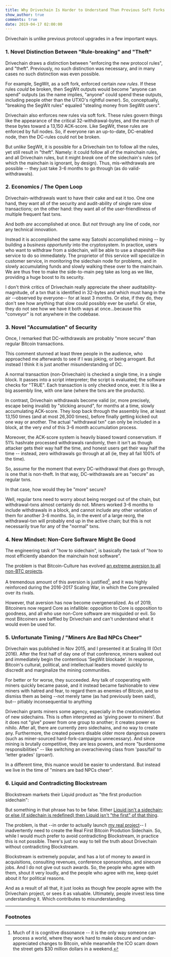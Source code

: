 ```yaml
---
title: Why Drivechain Is Harder to Understand Than Previous Soft Forks
show_author: true
comments: true
date: 2019-04-17 02:00:00
---
```



Drivechain is unlike previous protocol upgrades in a few important ways. 


### 1. Novel Distinction Between "Rule-breaking" and "Theft"

Drivechain draws a distinction between "enforcing the new protocol rules", and "theft". Previously, no such distinction was necessary, and in many cases no such distinction was even possible.

For example, SegWit, as a soft fork, enforced certain *new rules*. If these rules *could* be broken, then SegWit outputs would become "anyone can spend" outputs (as the name implies, "anyone" could spend these outputs, including people other than the UTXO's rightful owner). So, conceptually, "breaking the SegWit rules" equaled "stealing money from SegWit users".

Drivechain also enforces new rules via soft fork. These rules govern things like the appearance of the critical 32-withdrawal-bytes, and the march of these bytes toward a 13,150 ACK-score. Like SegWit, these rules are enforced by full nodes. So, if everyone ran an up-to-date, DC-enabled node, then the DC-rules could not be broken.

But *unlike* SegWit, it is possible for a Drivechain txn to follow all the rules, yet still result in "theft". Namely: it could follow all of the mainchain rules, and all Drivechain rules, but it might *break* one of the sidechain's rules (of which the mainchain is ignorant, by design). Thus, mis-withdrawals are possible -- they just take 3-6 months to go through (as do valid-withdrawals).


### 2. Economics / The Open Loop

Drivechain-withdrawals want to have their cake and eat it too. One one hand, they want all of the security and audit-ability of single rare slow transactions; on the other hand: they want all of the user-friendliness of multiple frequent fast txns.

And both *are* accomplished at once. But *not* through any line of code, nor any technical innovation.

Instead it is accomplished the same way Satoshi accomplished mining -- by building a *business opportunity* into the cryptosystem. In practice, users who want to withdraw from a sidechain, will be able to use a shapeshift-like service to do so immediately. The proprietor of this service will specialize in customer service, in monitoring the sidechain node for problems, and in slowly accumulating funds and slowly walking these over to the mainchain. We are thus free to make the side-to-main peg take as long as we like, providing a huge boost to its security.

I don't think critics of Drivechain really appreciate the sheer auditability-magnitude, of a txn that is identified in 32-bytes and which must hang in the air --observed by everyone-- for at least 3 months. Or else, if they do, they don't see how anything that slow could possibly ever be useful. Or else, they do not see how we have it both ways at once...because this "conveyor" is not anywhere in the codebase.


### 3. Novel "Accumulation" of Security

Once, I remarked that DC-withdrawals are probably "more secure" than regular Bitcoin transactions.

This comment stunned at least three people in the audience, who approached me afterwards to see if I was joking, or being arrogant. But instead I think it is just another misunderstanding of DC.

A normal transaction (non-Drivechain) is checked a single time, in a single block. It passes into a script interpreter; the script is evaluated; the software checks for "TRUE". Each transaction is only checked once, ever. It is like a big assembly line, with one lane (where the txns are the products).

In contrast, Drivechain withdrawals become valid (or, more precisely, escape being invalid) by "sticking around", for months at a time, slowly accumulating ACK-score. They loop back through the assembly line, at least 13,150 times (and at most 26,300 times), before finally getting kicked out one way or another. The actual "withdrawal txn" can only be included in a block, at the very *end* of this 3-6 month accumulation process.

Moreover, the ACK-score system is heavily biased toward conservatism. If 51% hashrate processed withdrawals randomly, then it isn't as though attacker gets their way half the time, and honest users get their way half the time -- instead, zero withdrawals go through at all (ie, they all fail 100% of the time).

So, assume for the moment that every DC-withdrawal that *does* go through, is one that is non-theft. In that way, DC-withdrawals are as "secure" as regular txns.

In that case, how would they be "more" secure?

Well, regular txns need to worry about being reorged out of the chain, but withdrawal-txns almost certainly do not. Miners worked 3-6 months to include withdrawals in a block, and cannot include any other variation of them for another 3-6 months. So, in the event of a large reorg, the withdrawal-txn will probably end up in the active chain; but this is not necessarily true for any of the "normal" txns.


### 4. New Mindset: Non-Core Software Might Be Good

The engineering task of "how to sidechain", is basically the task of "how to most efficiently abandon the mainchain host software".

The problem is that Bitcoin-Culture has evolved [an extreme aversion to all non-BTC projects](https://www.reddit.com/r/btc/comments/9i8obh/everything_wrong_with_the_btc_community_in_one/).

A tremendous amount of this aversion is justified[^n], and it was highly reinforced during the 2016-2017 Scaling War, in which the Core prevailed over its rivals.

[^n]: Much of it is cognitive dissonance -- it is the only way someone can process a world, where they work hard to make obscure and under-appreciated changes to Bitcoin, while meanwhile the ICO scam down the street gets $30 million dollars in a weekend.

However, that aversion has now become overgeneralized. As of 2019, Bitcoiners now regard Core as infallible: opposition to Core is opposition to goodness, and all who use non-Core software are misguided or evil. So most Bitcoiners are baffled by Drivechain and can't understand what it would even be used for.

<!--
#### i. Upside Down

Drivechain was originally proposed around 2015-2017. Those years saw the rise of BitcoinXT, Classic, Unlimited, BCH and SV. They saw four Scaling Bitcoin conferences, and a dramatic loss of BTC's marketshare and relative recognizability[^n].

[^n]: By this, I basically mean that popular media will use the word "crypto", where a few years earlier they would have used "Bitcoin". Compare the ["Bitcoin" episode](https://thegoodwife.fandom.com/wiki/Bitcoin_for_Dummies) of "The Good Wife" (Jan 2012), to the [crypto mentions](https://www.reddit.com/r/CryptoCurrency/comments/8hkvwz/billions_tv_show_references_cryptocurrency_and/) in the show "Billions" (May 2018).

All of that should have boosted attention on sidechains, and drivechain specifically. But it didn't, really.

In fact, I have noticed the reverse: when BTC marketshare seems to be recovers; Drivechain gets more attention.

It's all upside down! But why?



#### ii. Cognitive Dissonance

The experience of working on Bitcoin is, I think, primarily one of cognitive dissonance.

 ( Recall that this is the process of resolving contradictory mental states by falsifying one's preferences (the ["sour grapes"](https://en.wikipedia.org/wiki/The_Fox_and_the_Grapes) fable). )

The *typical* Bitcoin-intellectual, puts in years of high-effort R&D work. Laypeople are unable to properly recognize this work, due its specialized nature. So the work goes under-appreciated.

Meanwhile, all around them, people are getting super-rich. Many of these people know nothing about Bitcoin at all. Many of those who made the most, were people who were already rich and took a lucky gamble. The people who made the most --were Altcoiners / ICO scammers-- made millions overnight off of a "hot industry" and a few buzzwords. Adding insult to injury, many of these scam projects (all of the good ones, anyway) were literally constructed by Bitcoiners in the first place.

In general, these people make the Bitcoin community much worse. And so, these people are using CoreDev R&D to *harm* Bitcoin and enrich themselves.

#### iii. Core Good; Non-Core Bad

As a result of this, 


-->


<!--
### 6. BTC-Sidechains Are Pro-User, But Anti-CoreDev

If someone is a Bitcoin CoreDev, then we may safely presume that their work is motivated by a desire to "make Bitcoin Core great". In contrast, the premise of sidechains is that Core is irredeemable, and we need to abandon ship.

This divergence in perspectives is shocking:

|Topic|Flattering View (Anti-Sidechain)|Pessimistic View (Pro-Sidechain)|
|:---:|:------------------------------:|:------------------------------:|
|Bitcoin Core Software...|... is ideal.|...has imperfections; improvements to Core are often blocked by self-interested Core-elites.|
|CoreDevs...|...are statesmen and innovators.|...are Feudal Lords who justify a hierarchy in which they are dominant.|
|Bitcoin Users...|...are all very happy with Core.|...are often unhappy with Core, but stay because they are (for now) enslaved to Core's network effects.|
|Non-Core People...|...are always incorrect/evil.|...often have great ideas to contribute.|

Ultimately, the anti-sidechain perspective is loyal to Bitcoin *workers*, whereas the sidechain-perspective is loyal to Bitcoin *users*. And the latter perspective is rude, almost frighteningly so.

So I don't blame many Core-supporters if they find it to be literally unthinkable (any more than I would blame FED researchers who don't see the point of Bitcoin).

-->

### 5. Unfortunate Timing / "Miners Are Bad NPCs Cheer"

Drivechain was published in Nov 2015, and I presented it at Scaling III (Oct 2016). After the first half of day one of that conference, miners walked out and immediately begin the contentious 'SegWit blockade'. In response, Bitcoin's cultural, political, and intellectual leaders moved quickly to discredit and marginalize the mining communities.

For better or for worse, they succeeded. Any talk of cooperating with miners quickly became passé, and it instead became fashionable to view miners with hatred and fear, to regard them as enemies of Bitcoin, and to dismiss them as being --not merely tame (as had previously been said), but-- pitiably inconsequential to anything

Drivechain grants miners some agency, especially in the creation/deletion of new sidechains. This is often interpreted as 'giving power to miners'. But it does not "give" power from one group to another; it creates power ex nihilo. After all, there are currently zero sidechains, and no way to create any. Furthermore, the created powers disable older more dangerous powers (such as miner-sourced hard-fork-campaigns unnecessary). And since mining is brutally competitive, they are less powers, and more "burdensome responsibilities" -- like switching an overachieving class from 'pass/fail' to 'letter grades' (groan!).

In a different time, this nuance would be easier to understand. But instead we live in the time of "miners are bad NPCs cheer".


### 6. Liquid and Contradicting Blockstream

Blockstream markets their Liquid product as "the first production sidechain":

But something in that phrase has to be false. Either [Liquid isn't a sidechain; or else (if sidechain is redefined) then Liquid isn't "the first" of that thing](http://www.drivechain.info/blog/liquid/).

The problem, is that --in order to actually launch [my real project](http://www.bitcoinhivemind.com/)-- I inadvertently need to create the Real First Bitcoin Prodution Sidechain. So, while I would much prefer to avoid contradicting Blockstream, in practice this is not possible. There's just no way to tell the truth about Drivechain without contradicting Blockstream.

Blockstream is extremely popular, and has a lot of money to award in acquisitions, consulting revenues, conference sponsorships, and sinecure jobs. And I do not give out such awards. So, the people who agree with them, shout it very loudly, and the people who agree with me, keep quiet about it for political reasons.

And as a result of all that, it just looks as though few people agree with the Drivechain project, or sees it as valuable. Ultimately, people invest less time understanding it. Which contributes to misunderstanding.


<!--

era
    miners bad npcs cheer


    but regular -- also manipulate the conditions under which they 'trust miners'

### 4. Stigma / "Trusting Miners" Misunderstanding

By channeling 3-6 months of sidechain activity into a simple 32-byte digest, Drivechain tries to emulate what Bitcoin Core already does with ["AssumeValid"](https://bitcoincore.org/en/2017/03/08/release-0.14.0/#assumed-valid-blocks).

For instance:

    Anyone who wants to verify all signatures using
    Bitcoin Core can still do so by starting the
    program using -assumevalid=0.
    ...
    The default assumed valid block in Bitcoin Core
    0.14.0 is #453354, 16 Februrary 2017...

Notice also that this process was accompanied by similar misunderstandings:

    checkpoints make it look like Bitcoin developers
    are deciding which chain is valid even though
    the intent was always to only accept the chain
    which the software had already decided was valid
-->

<!--

## Conclusion

Drivechain was published in Nov 2015, but misunderstandings about it persist to this day. Nearly all of these were anticipated (and dealt with) in the original post.

So it is worth asking why these misunderstandings persist. Above, I have listed some reasons why they might.
--->

--------

### Footnotes